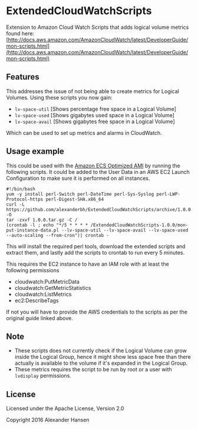 # ExtendedCloudWatchScripts

Extension to Amazon Cloud Watch Scripts that adds logical volume metrics found here: [http://docs.aws.amazon.com/AmazonCloudWatch/latest/DeveloperGuide/mon-scripts.html](http://docs.aws.amazon.com/AmazonCloudWatch/latest/DeveloperGuide/mon-scripts.html)

## Features
This addresses the issue of not being able to create metrics for Logical Volumes.
Using these scripts you now gain:

* `lv-space-util` [Shows percentage free space in a Logical Volume]
* `lv-space-used` [Shows gigabytes used space in a Logical Volume]
* `lv-space-avail` [Shows gigabytes free space in a Logical Volume]

Which can be used to set up metrics and alarms in CloudWatch.

## Usage example
This could be used with the [Amazon ECS Optimized AMI](http://docs.aws.amazon.com/AmazonECS/latest/developerguide/ecs-optimized_AMI.html) by running the following scripts. It could be added to the User Data in an AWS EC2 Launch Configuration to make sure it is performed on all instances.
```
#!/bin/bash
yum -y install perl-Switch perl-DateTime perl-Sys-Syslog perl-LWP-Protocol-https perl-Digest-SHA.x86_64
curl -L https://github.com/alexanderbh/ExtendedCloudWatchScripts/archive/1.0.0.tar.gz -O
tar -zxvf 1.0.0.tar.gz -C /
(crontab -l ; echo "*/5 * * * * /ExtendedCloudWatchScripts-1.0.0/mon-put-instance-data.pl --lv-space-util --lv-space-avail --lv-space-used --auto-scaling --from-cron")| crontab -
```

This will install the required perl tools, download the extended scripts and extract them, and lastly add the scripts to crontab to run every 5 minutes.

This requires the EC2 instance to have an IAM role with at least the following permissions
* cloudwatch:PutMetricData
* cloudwatch:GetMetricStatistics
* cloudwatch:ListMetrics
* ec2:DescribeTags

If not you will have to provide the AWS credentials to the scripts as per the original guide linked above.

## Note
* These scripts does not currently check if the Logical Volume can grow inside the Logical Group, hence it might show less space free than there actually is available to the volume if it's expanded in the Logical Group.
* These metrics requires the script to be run by root or a user with `lvdisplay` permissions.
 

## License
Licensed under the Apache License, Version 2.0

Copyright 2016 Alexander Hansen
